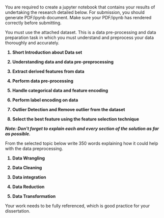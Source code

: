 You are required to create a jupyter notebook that contains your results of undertaking the research detailed below. For submission, you should generate PDF/ipynb document. Make sure your PDF/ipynb has rendered correctly before submitting.

You must use the attached dataset. This is a data pre-processing and data preparation task in which you must understand and preprocess your data thoroughly and accurately.

<b>

1. Short Introduction about Data set

2. Understanding data and data pre-preprocessing

3. Extract derived features from data

4. Perform data pre-processing

5. Handle categorical data and feature encoding

6. Perform label encoding on data

7. Outlier Detection and Remove outlier from the dataset

8. Select the best feature using the feature selection technique
</b>

<i><b>Note: Don't forget to explain each and every section of the solution as far as possible.</b></i>

From the selected topic below write 350 words explaining how it could help with the data preprocessing.

<b>

1. Data Wrangling

2. Data Cleaning

3. Data integration

4. Data Reduction

5. Data Transformation
</b>

Your work needs to be fully referenced, which is good practice for your dissertation.